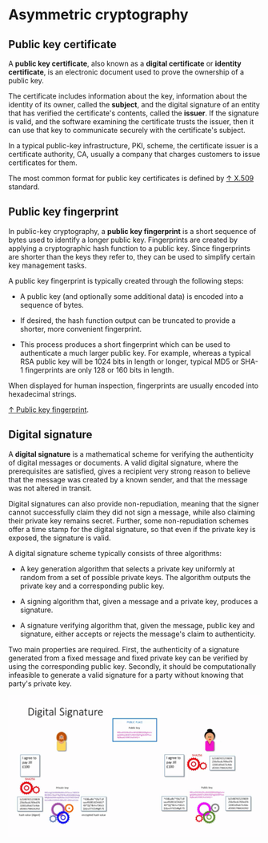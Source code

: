 # Asymmetric cryptography

## Public key certificate

A **public key certificate**, also known as a **digital certificate** or **identity certificate**, is an electronic document used to prove the ownership of a public key.

The certificate includes information about the key, information about the identity of its owner, called the **subject**, and the digital signature of an entity that has verified the certificate's contents, called the **issuer**. If the signature is valid, and the software examining the certificate trusts the issuer, then it can use that key to communicate securely with the certificate's subject.

In a typical public-key infrastructure, PKI, scheme, the certificate issuer is a certificate authority, CA, usually a company that charges customers to issue certificates for them.

The most common format for public key certificates is defined by [↑ X.509](https://en.wikipedia.org/wiki/X.509) standard.

## Public key fingerprint

In public-key cryptography, a **public key fingerprint** is a short sequence of bytes used to identify a longer public key. Fingerprints are created by applying a cryptographic hash function to a public key. Since fingerprints are shorter than the keys they refer to, they can be used to simplify certain key management tasks.

A public key fingerprint is typically created through the following steps:

* A public key (and optionally some additional data) is encoded into a sequence of bytes.

* If desired, the hash function output can be truncated to provide a shorter, more convenient fingerprint.

* This process produces a short fingerprint which can be used to authenticate a much larger public key. For example, whereas a typical RSA public key will be 1024 bits in length or longer, typical MD5 or SHA-1 fingerprints are only 128 or 160 bits in length.

When displayed for human inspection, fingerprints are usually encoded into hexadecimal strings.

[↑ Public key fingerprint](https://en.wikipedia.org/wiki/Public_key_fingerprint).

## Digital signature

A **digital signature** is a mathematical scheme for verifying the authenticity of digital messages or documents. A valid digital signature, where the prerequisites are satisfied, gives a recipient very strong reason to believe that the message was created by a known sender, and that the message was not altered in transit.

Digital signatures can also provide non-repudiation, meaning that the signer cannot successfully claim they did not sign a message, while also claiming their private key remains secret. Further, some non-repudiation schemes offer a time stamp for the digital signature, so that even if the private key is exposed, the signature is valid.

A digital signature scheme typically consists of three algorithms:

* A key generation algorithm that selects a private key uniformly at random from a set of possible private keys. The algorithm outputs the private key and a corresponding public key.

* A signing algorithm that, given a message and a private key, produces a signature.

* A signature verifying algorithm that, given the message, public key and signature, either accepts or rejects the message's claim to authenticity.

Two main properties are required. First, the authenticity of a signature generated from a fixed message and fixed private key can be verified by using the corresponding public key. Secondly, it should be computationally infeasible to generate a valid signature for a party without knowing that party's private key.

<div align="center">
  <a href="https://www.youtube.com/watch?v=stsWa9A3sOM"><img src="digital-signature.png" alt="IMAGE ALT TEXT"></a>
</div>
